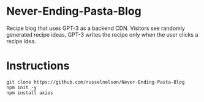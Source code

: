# Never-Ending-Pasta-Blog
Recipe blog that uses GPT-3 as a backend CDN. Visitors see randomly generated recipe ideas, GPT-3 writes the recipe only when the user clicks a recipe idea.

# Instructions

```
git clone https://github.com/russelnelson/Never-Ending-Pasta-Blog
npm init -y
npm install axios
```
